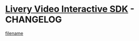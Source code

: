 # [Livery Video Interactive SDK](interactive-sdk.md) - CHANGELOG <!-- {docsify-ignore-all} -->

[filename](https://unpkg.com/@liveryvideo/interactive/CHANGELOG.md ':include')

